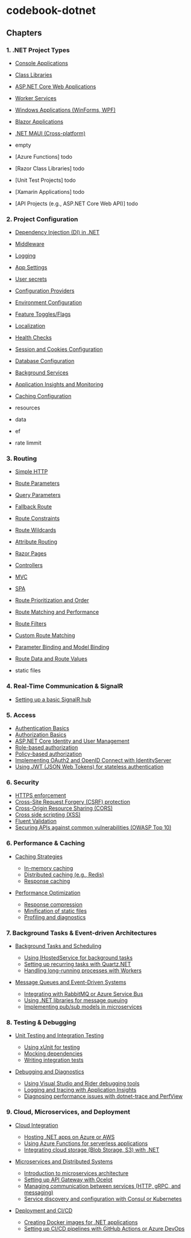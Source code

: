 # codebook-dotnet

## Chapters

### 1. .NET Project Types
  - [Console Applications](./src/chapters/01_project_types/01_console_app/readme.md)
  - [Class Libraries](./src/chapters/01_project_types/02_class_library/readme.md)
  - [ASP.NET Core Web Applications](./src/chapters/01_project_types/03_web_app/readme.md)
  - [Worker Services](./src/chapters/01_project_types/04_worker_service/readme.md)
  - [Windows Applications (WinForms, WPF)](./src/chapters/01_project_types/05_windows_app/readme.md)
  - [Blazor Applications](./src/chapters/01_project_types/06_blazor_app/readme.md)
  - [.NET MAUI (Cross-platform)](./src/chapters/01_project_types/07_maui/readme.md)

  - empty
  - [Azure Functions] todo
  - [Razor Class Libraries] todo
  - [Unit Test Projects] todo
  - [Xamarin Applications] todo
  - [API Projects (e.g., ASP.NET Core Web API)] todo

### 2. Project Configuration
  - [Dependency Injection (DI) in .NET](./src/chapters/02_project_configuration/01_dependency_injection/Program.cs)
  - [Middleware](./src/chapters/02_project_configuration/02_middleware/Program.cs)
  - [Logging](./src/chapters/02_project_configuration/03_logging/Program.cs)
  - [App Settings](./src/chapters/02_project_configuration/04_appsettings/Program.cs)
  - [User secrets](./src/chapters/02_project_configuration/05_user_secrets/Program.cs)
  - [Configuration Providers](./src/chapters/02_project_configuration/06_configuration_providers/Program.cs)
  - [Environment Configuration](./src/chapters/02_project_configuration/07_environment_configuration/Program.cs)
  - [Feature Toggles/Flags](./src/chapters/02_project_configuration/08_feature_flags/Program.cs)
  - [Localization](./src/chapters/02_project_configuration/09_localization/Program.cs)
  - [Health Checks](./src/chapters/02_project_configuration/10_health_check/Program.cs)
  - [Session and Cookies Configuration](./src/chapters/02_project_configuration/11_session/Program.cs)
  - [Database Configuration](./src/chapters/02_project_configuration/12_db/Program.cs)
  - [Background Services](./src/chapters/02_project_configuration/13_background_services/Program.cs)
  - [Application Insights and Monitoring](./src/chapters/02_project_configuration/17_application_insights/Program.cs)
  - [Caching Configuration](./src/chapters/02_project_configuration/19_caching/Program.cs)

- resources
- data
- ef
- rate limmit

### 3. Routing
  - [Simple HTTP](./src/chapters/03_routing/01_simple_http/Program.cs)
  - [Route Parameters](./src/chapters/03_routing/02_route_params/Program.cs)
  - [Query Parameters](./src/chapters/03_routing/03_query_params/Program.cs)
  - [Fallback Route](./src/chapters/03_routing/04_fallback_route/Program.cs)
  - [Route Constraints](./src/chapters/03_routing/05_route_constraints/Program.cs)
  - [Route Wildcards](./src/chapters/03_routing/06_wildcards/Program.cs)
  - [Attribute Routing](./src/chapters/03_routing/07_attribute_routing/Program.cs)
  - [Razor Pages](./src/chapters/03_routing/08_razor_pages/Program.cs)
  - [Controllers](./src/chapters/03_routing/09_controllers/Program.cs)
  - [MVC](./src/chapters/03_routing/10_mvc/Program.cs)
  - [SPA](./src/chapters/03_routing/11_spa/Program.cs)
  - [Route Prioritization and Order](./src/chapters/03_routing/12_route_order/Program.cs)
  - [Route Matching and Performance](./src/chapters/03_routing/13_route_matching/Program.cs)
  - [Route Filters](./src/chapters/03_routing/14_route_filters/Program.cs)
  - [Custom Route Matching](./src/chapters/03_routing/15_custom_matching/Program.cs)
  - [Parameter Binding and Model Binding](./src/chapters/03_routing/16_model_binding/Program.cs)
  - [Route Data and Route Values](./src/chapters/03_routing/17_route_data/Program.cs)

- static files

### 4. Real-Time Communication & SignalR
  - [Setting up a basic SignalR hub](./src/chapters/04_signalr/01_hub/Program.cs)

### 5. Access
  - [Authentication Basics](./src/chapters/05_access/01_authentication/Program.cs)
  - [Authorization Basics](./src/chapters/05_access/02_authorization/Program.cs)
  - [ASP.NET Core Identity and User Management](./src/chapters/05_access/03_core_identity/Program.cs)
  - [Role-based authorization](./src/chapters/05_access/04_role_authorization/Program.cs)
  - [Policy-based authorization](./src/chapters/05_access/05_policy_authorization/Program.cs)
  - [Implementing OAuth2 and OpenID Connect with IdentityServer](./src/chapters/05_access/06_identity_server/Program.cs)
  - [Using JWT (JSON Web Tokens) for stateless authentication](./src/chapters/05_access/07_jwt/Program.cs)

### 6. Security
  - [HTTPS enforcement](./src/chapters/06_security/01_https/Program.cs)
  - [Cross-Site Request Forgery (CSRF) protection](./src/chapters/06_security/02_csrf_protection/Program.cs)
  - [Cross-Origin Resource Sharing (CORS)](./src/chapters/06_security/03_cors/Program.cs)
  - [Cross side scripting (XSS)](./src/chapters/06_security/04_sanitazation/Program.cs)
  - [Fluent Validation](./src/chapters/06_security/05_fluent_validation/Program.cs)
  - [Securing APIs against common vulnerabilities (OWASP Top 10)](./src/chapters/06_security/06_owasp/Program.cs)

### 6. Performance & Caching
- [Caching Strategies](./src/chapters/08_caching/01_caching/Program.cs)
  - [In-memory caching](./src/chapters/08_caching/02_in_memory_caching/Program.cs)
  - [Distributed caching (e.g., Redis)](./src/chapters/08_caching/03_distributed_caching/Program.cs)
  - [Response caching](./src/chapters/08_caching/04_response_caching/Program.cs)

- [Performance Optimization](./src/chapters/08_performance/01_performance_optimization/Program.cs)
  - [Response compression](./src/chapters/08_performance/02_response_compression/Program.cs)
  - [Minification of static files](./src/chapters/08_performance/03_minification/Program.cs)
  - [Profiling and diagnostics](./src/chapters/08_performance/04_profiling/Program.cs)

### 7. Background Tasks & Event-driven Architectures
- [Background Tasks and Scheduling](./src/chapters/09_background_tasks/01_background_tasks/Program.cs)
  - [Using IHostedService for background tasks](./src/chapters/09_background_tasks/02_ihostedservice/Program.cs)
  - [Setting up recurring tasks with Quartz.NET](./src/chapters/09_background_tasks/03_quartz_tasks/Program.cs)
  - [Handling long-running processes with Workers](./src/chapters/09_background_tasks/04_workers/Program.cs)

- [Message Queues and Event-Driven Systems](./src/chapters/10_message_queues/01_message_queues/Program.cs)
  - [Integrating with RabbitMQ or Azure Service Bus](./src/chapters/10_message_queues/02_rabbitmq_azure/Program.cs)
  - [Using .NET libraries for message queuing](./src/chapters/10_message_queues/03_message_queuing_libraries/Program.cs)
  - [Implementing pub/sub models in microservices](./src/chapters/10_message_queues/04_pub_sub/Program.cs)

### 8. Testing & Debugging
- [Unit Testing and Integration Testing](./src/chapters/11_testing/01_unit_testing/Program.cs)
  - [Using xUnit for testing](./src/chapters/11_testing/02_xunit/Program.cs)
  - [Mocking dependencies](./src/chapters/11_testing/03_mocking/Program.cs)
  - [Writing integration tests](./src/chapters/11_testing/04_integration_tests/Program.cs)

- [Debugging and Diagnostics](./src/chapters/12_debugging/01_debugging_tools/Program.cs)
  - [Using Visual Studio and Rider debugging tools](./src/chapters/12_debugging/02_vs_rider/Program.cs)
  - [Logging and tracing with Application Insights](./src/chapters/12_debugging/03_application_insights/Program.cs)
  - [Diagnosing performance issues with dotnet-trace and PerfView](./src/chapters/12_debugging/04_performance_diagnostics/Program.cs)

### 9. Cloud, Microservices, and Deployment
- [Cloud Integration](./src/chapters/13_cloud_integration/01_cloud/Program.cs)
  - [Hosting .NET apps on Azure or AWS](./src/chapters/13_cloud_integration/02_azure_aws/Program.cs)
  - [Using Azure Functions for serverless applications](./src/chapters/13_cloud_integration/03_azure_functions/Program.cs)
  - [Integrating cloud storage (Blob Storage, S3) with .NET](./src/chapters/13_cloud_integration/04_cloud_storage/Program.cs)

- [Microservices and Distributed Systems](./src/chapters/14_microservices/01_microservices_intro/Program.cs)
  - [Introduction to microservices architecture](./src/chapters/14_microservices/02_intro/Program.cs)
  - [Setting up API Gateway with Ocelot](./src/chapters/14_microservices/03_ocelot_gateway/Program.cs)
  - [Managing communication between services (HTTP, gRPC, and messaging)](./src/chapters/14_microservices/04_communication/Program.cs)
  - [Service discovery and configuration with Consul or Kubernetes](./src/chapters/14_microservices/05_service_discovery/Program.cs)

- [Deployment and CI/CD](./src/chapters/15_deployment/01_ci_cd/Program.cs)
  - [Creating Docker images for .NET applications](./src/chapters/15_deployment/02_docker/Program.cs)
  - [Setting up CI/CD pipelines with GitHub Actions or Azure DevOps](./src/chapters/15_deployment/03_cicd/Program.cs)